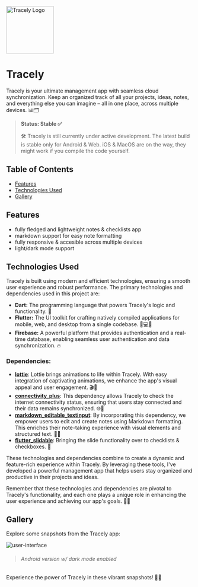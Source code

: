 <img src="https://i.imgur.com/g2M2JbC.png" alt="Tracely Logo" width="128" height="128">


# Tracely

Tracely is your ultimate management app with seamless cloud synchronization. Keep an organized track of all your projects, ideas, notes, and everything else you can imagine – all in one place, across multiple devices. 📊🗂️

> **Status: Stable ✅** 
>
> 🛠 Tracely is still currently under active development.
> The latest build is stable only for Android & Web.
> iOS & MacOS are on the way, they might work if you compile the code yourself.

## Table of Contents
- [Features](#features)
- [Technologies Used](#technologies-used)
- [Gallery](#gallery)

## Features
- fully fledged and lightweight notes & checklists app
- markdown support for easy note formatting
- fully responsive & accesible across multiple devices
- light/dark mode support

## Technologies Used

Tracely is built using modern and efficient technologies, ensuring a smooth user experience and robust performance. The primary technologies and dependencies used in this project are:

- **Dart:** The programming language that powers Tracely's logic and functionality. 🎯
- **Flutter:** The UI toolkit for crafting natively compiled applications for mobile, web, and desktop from a single codebase. 📱💻🌐
- **Firebase:** A powerful platform that provides authentication and a real-time database, enabling seamless user authentication and data synchronization. 🔥

### Dependencies:

- **[lottie](https://pub.dev/packages/lottie)**: Lottie brings animations to life within Tracely. With easy integration of captivating animations, we enhance the app's visual appeal and user engagement. 🎬🎉
- **[connectivity_plus](https://pub.dev/packages/connectivity_plus)**: This dependency allows Tracely to check the internet connectivity status, ensuring that users stay connected and their data remains synchronized. 🌐🔌
- **[markdown_editable_textinput](https://pub.dev/packages/markdown_editable_textinput)**: By incorporating this dependency, we empower users to edit and create notes using Markdown formatting. This enriches their note-taking experience with visual elements and structured text. 📝✨
- **[flutter_slidable](https://pub.dev/packages/flutter_slidable)**: Bringing the slide functionality over to checklists & checkboxes. 🛝

These technologies and dependencies combine to create a dynamic and feature-rich experience within Tracely. By leveraging these tools, I've developed a powerful management app that helps users stay organized and productive in their projects and ideas.

Remember that these technologies and dependencies are pivotal to Tracely's functionality, and each one plays a unique role in enhancing the user experience and achieving our app's goals. 🚀🌟

## Gallery

Explore some snapshots from the Tracely app:

![user-interface](https://i.imgur.com/LEDwuZa.png)
> ###### Android version w/ dark mode enabled

Experience the power of Tracely in these vibrant snapshots! 📸✨